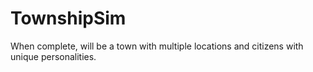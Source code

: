 # TownshipSim
When complete, will be a town with multiple locations and citizens with unique personalities.
